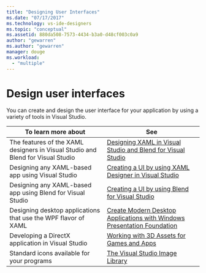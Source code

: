 ```yaml
---
title: "Designing User Interfaces"
ms.date: "07/17/2017"
ms.technology: vs-ide-designers
ms.topic: "conceptual"
ms.assetid: 880da508-7573-4434-b3a0-d48cf003c0a9
author: "gewarren"
ms.author: "gewarren"
manager: douge
ms.workload:
  - "multiple"
---
```

# Design user interfaces

You can create and design the user interface for your application by using a variety of tools in Visual Studio.

|To learn more about|See|
|-------------------------|---------|
| The features of the XAML designers in Visual Studio and Blend for Visual Studio | [Designing XAML in Visual Studio and Blend for Visual Studio](../designers/designing-xaml-in-visual-studio.md) |
| Designing any XAML-based app using Visual Studio|[Creating a UI by using XAML Designer in Visual Studio](creating-a-ui-by-using-xaml-designer-in-visual-studio.md) |
| Designing any XAML-based app using Blend for Visual Studio | [Creating a UI by using Blend for Visual Studio](creating-a-ui-by-using-blend-for-visual-studio.md) |
|Designing desktop applications that use the WPF flavor of XAML | [Create Modern Desktop Applications with Windows Presentation Foundation](../designers/create-modern-desktop-applications-with-windows-presentation-foundation.md) |
| Developing a DirectX application in Visual Studio | [Working with 3D Assets for Games and Apps](../designers/working-with-3-d-assets-for-games-and-apps.md) |
| Standard icons available for your programs | [The Visual Studio Image Library](../designers/the-visual-studio-image-library.md) |
